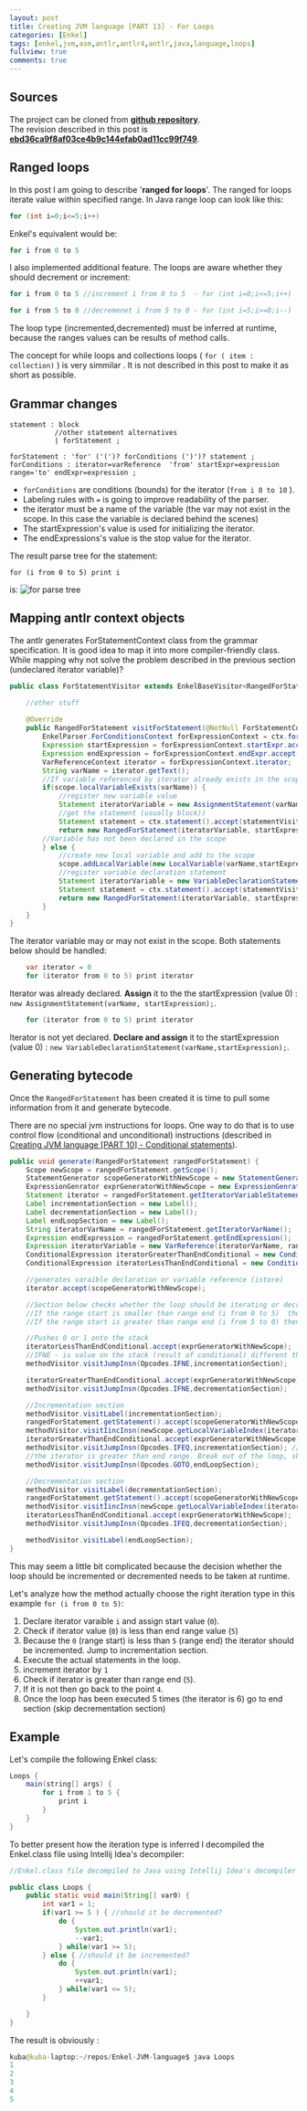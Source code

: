 ```yaml
---
layout: post
title: Creating JVM language [PART 13] - For Loops
categories: [Enkel]
tags: [enkel,jvm,asm,antlr,antlr4,antlr,java,language,loops]
fullview: true
comments: true
---
```

## Sources

The project can be cloned from **[github repository](https://github.com/JakubDziworski/Enkel-JVM-language)**.  
The revision described in this post is **[ebd36ca9f8af03ce4b9c144efab0ad11cc99f749](https://github.com/JakubDziworski/Enkel-JVM-language/tree/ebd36ca9f8af03ce4b9c144efab0ad11cc99f749)**.


## Ranged loops

In this post I am going to describe '**ranged for loops**'.
The ranged for loops iterate value within specified range.
In Java range loop can look like this:

```java
for (int i=0;i<=5;i++)
```

Enkel's equivalent would be:

```java
for i from 0 to 5
```

I also implemented additional feature. The loops are aware whether they should decrement or increment:

```java
for i from 0 to 5 //increment i from 0 to 5  - for (int i=0;i<=5;i++)

for i from 5 to 0 //decremenet i from 5 to 0 - for (int i=5;i>=0;i--)
```

The loop type (incremented,decremented) must be inferred at runtime, because the ranges values can be results of method calls.

The concept for while loops and collections loops ( ```for ( item : collection)``` ) is very simmilar
. It is not described in this post to make it as short as possible. 

## Grammar changes


```antlr
statement : block
           //other statement alternatives
           | forStatement ;

forStatement : 'for' ('(')? forConditions (')')? statement ;
forConditions : iterator=varReference  'from' startExpr=expression range='to' endExpr=expression ;
```

 * ```forConditions``` are conditions (bounds) for the iterator  (```from i 0 to 10``` ).
 * Labeling rules with ```=``` is going to improve readability of the parser.
 * the iterator must be a name of the variable (the var may not exist in the scope. In this case the variable is declared behind the scenes) 
 * The startExpression's value is used for initializing the iterator. 
 * The endExpressions's value is the stop value for the iterator. 
 
 The result parse tree for the statement:
 ```
 for (i from 0 to 5) print i
 ```
 is:
 ![for parse tree](/assets/media/enkel_13/parse_tree.gif)

## Mapping antlr context objects

The antlr generates ForStatementContext class from the grammar specification.
It is good idea to map it into more compiler-friendly class.
While mapping why not solve the problem described in the previous section (undeclared iterator variable)?

```java
public class ForStatementVisitor extends EnkelBaseVisitor<RangedForStatement> {

    //other stuff
    
    @Override
    public RangedForStatement visitForStatement(@NotNull ForStatementContext ctx) {
        EnkelParser.ForConditionsContext forExpressionContext = ctx.forConditions();
        Expression startExpression = forExpressionContext.startExpr.accept(expressionVisitor);
        Expression endExpression = forExpressionContext.endExpr.accept(expressionVisitor);
        VarReferenceContext iterator = forExpressionContext.iterator;
        String varName = iterator.getText();
        //If variable referenced by iterator already exists in the scope
        if(scope.localVariableExists(varName)) { 
            //register new variable value
            Statement iteratorVariable = new AssignmentStatement(varName, startExpression); 
            //get the statement (usually block))
            Statement statement = ctx.statement().accept(statementVisitor); 
            return new RangedForStatement(iteratorVariable, startExpression, endExpression,statement, varName, scope); 
        //Variable has not been declared in the scope
        } else { 
            //create new local variable and add to the scope
            scope.addLocalVariable(new LocalVariable(varName,startExpression.getType())); 
            //register variable declaration statement
            Statement iteratorVariable = new VariableDeclarationStatement(varName,startExpression); 
            Statement statement = ctx.statement().accept(statementVisitor);
            return new RangedForStatement(iteratorVariable, startExpression, endExpression,statement, varName,scope);
        }
    }
}
```

The iterator variable may or may not exist in the scope.
Both statements below should be handled:

```java
    var iterator = 0
    for (iterator from 0 to 5) print iterator
```
Iterator was already declared. **Assign** it to the the startExpression (value 0) : ```new AssignmentStatement(varName, startExpression);```.

```java
    for (iterator from 0 to 5) print iterator
```

Iterator is not yet declared.  **Declare and assign** it to the startExpression (value 0) : ```new VariableDeclarationStatement(varName,startExpression);```.
        
## Generating bytecode

Once the ```RangedForStatement``` has been created it is time to pull some information
from it and generate bytecode. 

There are no special jvm instructions for loops. One way to do that is to use
 control flow (conditional and unconditional) instructions (described in [Creating JVM language [PART 10] - Conditional statements](http://jakubdziworski.github.io/enkel/2016/04/16/enkel_10_if_statement.html)).


```java
public void generate(RangedForStatement rangedForStatement) {
    Scope newScope = rangedForStatement.getScope();
    StatementGenerator scopeGeneratorWithNewScope = new StatementGenerator(methodVisitor, newScope);
    ExpressionGenrator exprGeneratorWithNewScope = new ExpressionGenrator(methodVisitor, newScope);
    Statement iterator = rangedForStatement.getIteratorVariableStatement();
    Label incrementationSection = new Label();
    Label decrementationSection = new Label();
    Label endLoopSection = new Label();
    String iteratorVarName = rangedForStatement.getIteratorVarName();
    Expression endExpression = rangedForStatement.getEndExpression();
    Expression iteratorVariable = new VarReference(iteratorVarName, rangedForStatement.getType());
    ConditionalExpression iteratorGreaterThanEndConditional = new ConditionalExpression(iteratorVariable, endExpression, CompareSign.GREATER);
    ConditionalExpression iteratorLessThanEndConditional = new ConditionalExpression(iteratorVariable, endExpression, CompareSign.LESS);

    //generates varaible declaration or variable reference (istore)
    iterator.accept(scopeGeneratorWithNewScope);

    //Section below checks whether the loop should be iterating or decrementing
    //If the range start is smaller than range end (i from 0 to 5)  then iterate (++)
    //If the range start is greater than range end (i from 5 to 0) then decrement (--)

    //Pushes 0 or 1 onto the stack 
    iteratorLessThanEndConditional.accept(exprGeneratorWithNewScope);
    //IFNE - is value on the stack (result of conditional) different than 0 (success)?
    methodVisitor.visitJumpInsn(Opcodes.IFNE,incrementationSection);

    iteratorGreaterThanEndConditional.accept(exprGeneratorWithNewScope);
    methodVisitor.visitJumpInsn(Opcodes.IFNE,decrementationSection);

    //Incrementation section
    methodVisitor.visitLabel(incrementationSection);
    rangedForStatement.getStatement().accept(scopeGeneratorWithNewScope); //execute the body
    methodVisitor.visitIincInsn(newScope.getLocalVariableIndex(iteratorVarName),1); //increment iterator
    iteratorGreaterThanEndConditional.accept(exprGeneratorWithNewScope); //is iterator greater than range end?
    methodVisitor.visitJumpInsn(Opcodes.IFEQ,incrementationSection); //if it is not go back loop again 
    //the iterator is greater than end range. Break out of the loop, skipping decrementation section
    methodVisitor.visitJumpInsn(Opcodes.GOTO,endLoopSection); 

    //Decrementation section
    methodVisitor.visitLabel(decrementationSection);
    rangedForStatement.getStatement().accept(scopeGeneratorWithNewScope);
    methodVisitor.visitIincInsn(newScope.getLocalVariableIndex(iteratorVarName),-1); //decrement iterator
    iteratorLessThanEndConditional.accept(exprGeneratorWithNewScope);
    methodVisitor.visitJumpInsn(Opcodes.IFEQ,decrementationSection);

    methodVisitor.visitLabel(endLoopSection);
}
```

This may seem a little bit complicated because the decision whether the loop
should be incremented or decremented needs to be taken at runtime.

Let's analyze how the method actually choose the right iteration type in this example ```for (i from 0 to 5)```:

 1. Declare  iterator varaible ```i``` and assign start value (```0```).
 2. Check if iterator value (```0```) is less than end range value (```5```)
 3. Because the ```0``` (range start) is less than ```5``` (range end) the iterator should be incremented. Jump to incrementation section.
 4. Execute the actual statements in the loop.
 5. increment iterator by ```1```
 6. Check if iterator is greater than range end (```5```). 
 7. If it is not then go back to the point ```4```. 
 8. Once the loop has been executed 5 times (the iterator is 6) go to end section (skip decrementation section)

## Example

Let's compile the following Enkel class:

```java
Loops {
    main(string[] args) {
        for i from 1 to 5 {
            print i
        }
    }
}
```

To better present how the iteration type is inferred I decompiled
the Enkel.class file using Intellij Idea's decompiler:

```java
//Enkel.class file decompiled to Java using Intellij Idea's decompiler

public class Loops {
    public static void main(String[] var0) {
        int var1 = 1;
        if(var1 >= 5 ) { //should it be decremented?
            do {
                System.out.println(var1);
                --var1;
            } while(var1 >= 5);
        } else { //should it be incremented?
            do {
                System.out.println(var1);
                ++var1;
            } while(var1 <= 5);
        }

    }
}
```

The result is obviously :

```java
kuba@kuba-laptop:~/repos/Enkel-JVM-language$ java Loops 
1
2
3
4
5
```